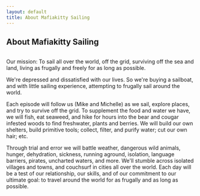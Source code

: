```yaml
---
layout: default
title: About Mafiakitty Sailing
---
```


<div class="post">
	<h2 class="pageTitle">About Mafiakitty Sailing</h2>
	<img src="{{ '/assets/img/touring.jpg' | prepend: site.baseurl }}" alt="">
	<p class="intro">Our mission: To sail all over the world, off the grid, surviving off the sea and land, living as frugally and freely for as long as possible.</p>

<p>We're depressed and dissatisfied with our lives. So we're buying a sailboat, and with little sailing experience, attempting to frugally sail around the world.
</p>

<p>Each episode will follow us (Mike and Michelle) as we sail, explore places, and try to survive off the grid. To supplement the food and water we have, we will fish, eat seaweed, and hike for hours into the bear and cougar infested woods to find freshwater, plants and berries. We will build our own shelters, build primitive tools; collect, filter, and purify water; cut our own hair; etc.
</p>

<p>Through trial and error we will battle weather, dangerous wild animals, hunger, dehydration, sickness, running aground, isolation, language barriers, pirates, uncharted waters, and more. We'll stumble across isolated villages and towns, and couchsurf in cities all over the world. Each day will be a test of our relationship, our skills, and of our commitment to our ultimate goal: to travel around the world for as frugally and as long as possible.
<p>
	<!-- The Outline
	<ul class="posts noList">
      <li></li>
			<li></li>
			<li></li>
			<li></li>
	</ul> -->
</div>
